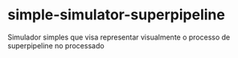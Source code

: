 # simple-simulator-superpipeline
Simulador simples que visa representar visualmente o processo de superpipeline no processado
